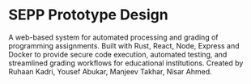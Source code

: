 # SEPP Prototype Design
A web-based system for automated processing and grading of programming assignments. Built with Rust, React, Node, Express and Docker to provide secure code execution, automated testing, and streamlined grading workflows for educational institutions. Created by Ruhaan Kadri, Yousef Abukar, Manjeev Takhar, Nisar Ahmed.
